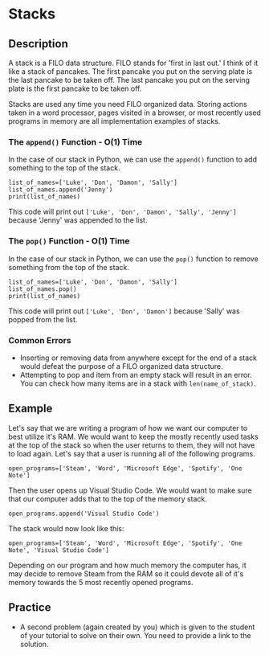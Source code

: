 # Stacks

## Description
A stack is a FILO data structure. FILO stands for 'first in last out.' I think of it like a stack of pancakes. The first pancake you put on the serving plate is the last pancake to be taken off. The last pancake you put on the serving plate is the first pancake to be taken off.

Stacks are used any time you need FILO organized data. Storing actions taken in a word processor, pages visited in a browser, or most recently used programs in memory are all implementation examples of stacks.

### The `append()` Function - O(1) Time

In the case of our stack in Python, we can use the `append()` function to add something to the top of the stack.

```
list_of_names=['Luke', 'Don', 'Damon', 'Sally']
list_of_names.append('Jenny')
print(list_of_names)
```

This code will print out `['Luke', 'Don', 'Damon', 'Sally', 'Jenny']` because 'Jenny' was appended to the list.

### The `pop()` Function - O(1) Time

In the case of our stack in Python, we can use the `pop()` function to remove something from the top of the stack.

```
list_of_names=['Luke', 'Don', 'Damon', 'Sally']
list_of_names.pop()
print(list_of_names)
```

This code will print out `['Luke', 'Don', 'Damon']` because 'Sally' was popped from the list.

### Common Errors

- Inserting or removing data from anywhere except for the end of a stack would defeat the purpose of a FILO organized data structure.
- Attempting to pop and item from an empty stack will result in an error. You can check how many items are in a stack with `len(name_of_stack)`.

## Example
Let's say that we are writing a program of how we want our computer to best utilize it's RAM. We would want to keep the mostly recently used tasks at the top of the stack so when the user returns to them, they will not have to load again. Let's say that a user is running all of the following programs.

```
open_programs=['Steam', 'Word', 'Microsoft Edge', 'Spotify', 'One Note']
```

Then the user opens up Visual Studio Code. We would want to make sure that our computer adds that to the top of the memory stack.

```
open_programs.append('Visual Studio Code')
```

The stack would now look like this:

```
open_programs=['Steam', 'Word', 'Microsoft Edge', 'Spotify', 'One Note', 'Visual Studio Code']
```

Depending on our program and how much memory the computer has, it may decide to remove Steam from the RAM so it could devote all of it's memory towards the 5 most recently opened programs.

## Practice
- A second problem (again created by you) which is given to the student of your tutorial to solve on their own. You need to provide a link to the solution.
